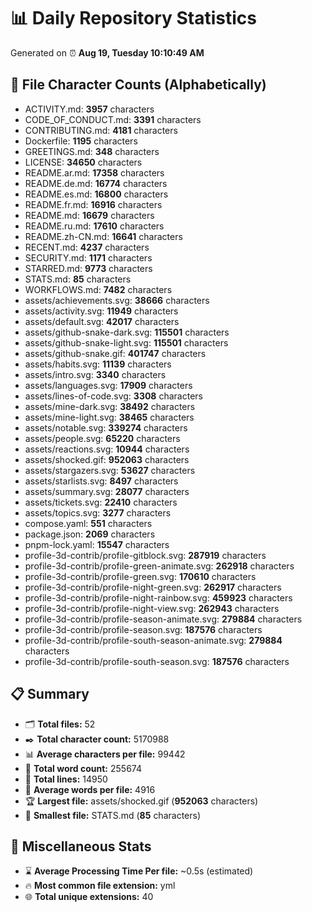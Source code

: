# 📊 Daily Repository Statistics
Generated on ⏰ **Aug 19, Tuesday 10:10:49 AM**

## 📂 File Character Counts (Alphabetically)
- ACTIVITY.md: **3957** characters
- CODE_OF_CONDUCT.md: **3391** characters
- CONTRIBUTING.md: **4181** characters
- Dockerfile: **1195** characters
- GREETINGS.md: **348** characters
- LICENSE: **34650** characters
- README.ar.md: **17358** characters
- README.de.md: **16774** characters
- README.es.md: **16800** characters
- README.fr.md: **16916** characters
- README.md: **16679** characters
- README.ru.md: **17610** characters
- README.zh-CN.md: **16641** characters
- RECENT.md: **4237** characters
- SECURITY.md: **1171** characters
- STARRED.md: **9773** characters
- STATS.md: **85** characters
- WORKFLOWS.md: **7482** characters
- assets/achievements.svg: **38666** characters
- assets/activity.svg: **11949** characters
- assets/default.svg: **42017** characters
- assets/github-snake-dark.svg: **115501** characters
- assets/github-snake-light.svg: **115501** characters
- assets/github-snake.gif: **401747** characters
- assets/habits.svg: **11139** characters
- assets/intro.svg: **3340** characters
- assets/languages.svg: **17909** characters
- assets/lines-of-code.svg: **3308** characters
- assets/mine-dark.svg: **38492** characters
- assets/mine-light.svg: **38465** characters
- assets/notable.svg: **339274** characters
- assets/people.svg: **65220** characters
- assets/reactions.svg: **10944** characters
- assets/shocked.gif: **952063** characters
- assets/stargazers.svg: **53627** characters
- assets/starlists.svg: **8497** characters
- assets/summary.svg: **28077** characters
- assets/tickets.svg: **22410** characters
- assets/topics.svg: **3277** characters
- compose.yaml: **551** characters
- package.json: **2069** characters
- pnpm-lock.yaml: **15547** characters
- profile-3d-contrib/profile-gitblock.svg: **287919** characters
- profile-3d-contrib/profile-green-animate.svg: **262918** characters
- profile-3d-contrib/profile-green.svg: **170610** characters
- profile-3d-contrib/profile-night-green.svg: **262917** characters
- profile-3d-contrib/profile-night-rainbow.svg: **459923** characters
- profile-3d-contrib/profile-night-view.svg: **262943** characters
- profile-3d-contrib/profile-season-animate.svg: **279884** characters
- profile-3d-contrib/profile-season.svg: **187576** characters
- profile-3d-contrib/profile-south-season-animate.svg: **279884** characters
- profile-3d-contrib/profile-south-season.svg: **187576** characters

## 📋 Summary
- 🗂️ **Total files:** 52
- ✒️ **Total character count:** 5170988
- 📊 **Average characters per file:** 99442
- 📝 **Total word count:** 255674
- 🧾 **Total lines:** 14950
- 📐 **Average words per file:** 4916
- 🏆 **Largest file:** assets/shocked.gif (**952063** characters)
- 🥉 **Smallest file:** STATS.md (**85** characters)

## 🌟 Miscellaneous Stats
- ⌛ **Average Processing Time Per file:** ~0.5s (estimated)
- 🔥 **Most common file extension:** yml
- 🌐 **Total unique extensions:** 40
